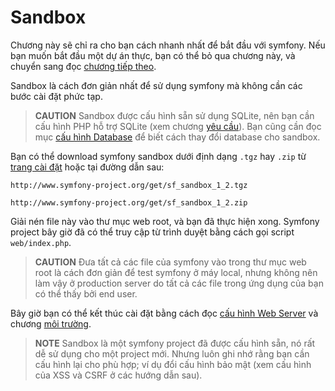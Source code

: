 Sandbox
===========

Chương này sẽ chỉ ra cho bạn cách nhanh nhất để bắt đầu với symfony. Nếu bạn muốn bắt đầu một dự án thực, bạn có thể bỏ qua chương này, và chuyển sang đọc [chương tiếp theo](#chapter_04-Symfony-Installation).

Sandbox là cách đơn giản nhất để sử dụng symfony mà không cần các bước cài đặt phức tạp.

>**CAUTION**
>Sandbox được cấu hình sẵn sử dụng SQLite, nên bạn cần cấu hình PHP hỗ trợ SQLite (xem chương [yêu cầu](#chapter_02-Prerequisites)). Bạn cũng cần đọc mục
>[cấu hình Database](#chapter_05-Project-Setup_sub_configuring_the_database)
>để biết cách thay đổi database cho sandbox.

Bạn có thể download symfony sandbox dưới định dạng `.tgz` hay `.zip` từ [trang cài đặt](http://www.symfony-project.org/installation/1_2) hoặc tại đường dẫn sau:

    http://www.symfony-project.org/get/sf_sandbox_1_2.tgz

    http://www.symfony-project.org/get/sf_sandbox_1_2.zip

Giải nén file này vào thư mục web root, và bạn đã thực hiện xong. Symfony project bây giờ đã có thể truy cập từ trình duyệt bằng cách gọi script `web/index.php`.

>**CAUTION**
>Đưa tất cả các file của symfony vào trong thư mục web root là cách đơn giản để
>test symfony ở máy local, nhưng không nên làm vậy ở
>production server do tất cả các file trong ứng dụng của bạn có thể thấy bởi
>end user.

Bây giờ bạn có thể kết thúc cài đặt bằng cách đọc [cấu hình Web Server](#chapter_06-Web-Server-Configuration)
và chương [môi trường](#chapter_07-Environments).

>**NOTE**
>Sandbox là một symfony project đã được cấu hình sẵn, nó rất
>dễ sử dụng cho một project mới. Nhưng luôn ghi nhớ rằng
>bạn cần cấu hình lại cho phù hợp; ví dụ
>đổi cấu hình bảo mật (xem cấu hình của XSS
>và CSRF ở các hướng dẫn sau).
